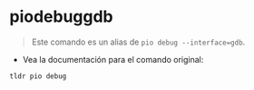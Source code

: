 # piodebuggdb

> Este comando es un alias de `pio debug --interface=gdb`.

- Vea la documentación para el comando original:

`tldr pio debug`
